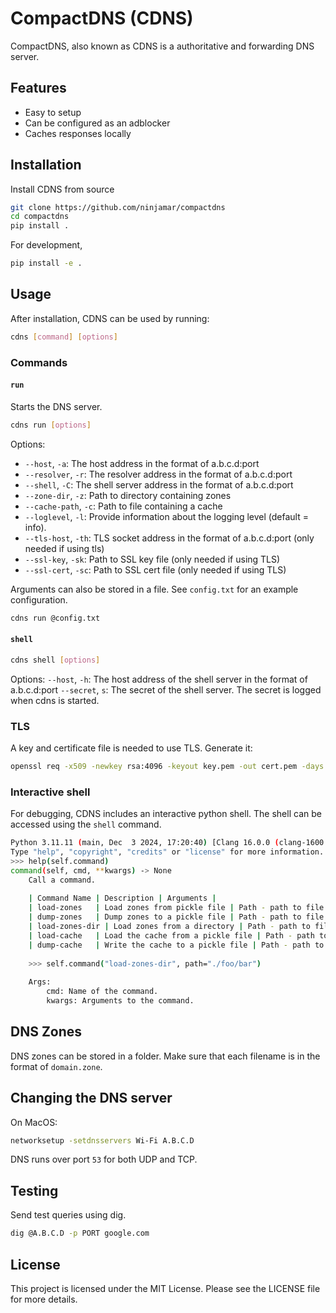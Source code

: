 # CompactDNS (CDNS)
CompactDNS, also known as CDNS is a authoritative and forwarding DNS server.

## Features
- Easy to setup
- Can be configured as an adblocker
- Caches responses locally


## Installation

Install CDNS from source
```bash
git clone https://github.com/ninjamar/compactdns
cd compactdns
pip install .
```
For development,
```bash
pip install -e .
```

## Usage

After installation, CDNS can be used by running:
```bash
cdns [command] [options]
```

### Commands

#### `run`
Starts the DNS server.
```bash
cdns run [options]
```

Options:
  - `--host`, `-a`: The host address in the format of a.b.c.d:port
  - `--resolver`, `-r`: The resolver address in the format of a.b.c.d:port
  - `--shell`, `-C`: The shell server address in the format of a.b.c.d:port
  - `--zone-dir`, `-z`: Path to directory containing zones
  - `--cache-path`, `-c`: Path to file containing a cache
  - `--loglevel`, `-l`: Provide information about the logging level (default = info).
  - `--tls-host`, `-th`: TLS socket address in the format of a.b.c.d:port (only needed if using tls)
  - `--ssl-key`, `-sk`: Path to SSL key file (only needed if using TLS)
  - `--ssl-cert`, `-sc`: Path to SSL cert file (only needed if using TLS)

Arguments can also be stored in a file. See `config.txt` for an example configuration.
```bash
cdns run @config.txt
```


#### `shell`
```bash
cdns shell [options]
```

Options:
  `--host`, `-h`: The host address of the shell server in the format of a.b.c.d:port
  `--secret`, `s`: The secret of the shell server. The secret is logged when cdns is started.

### TLS

A key and certificate file is needed to use TLS.
Generate it:
```bash
openssl req -x509 -newkey rsa:4096 -keyout key.pem -out cert.pem -days 365 -nodes
```

### Interactive shell

For debugging, CDNS includes an interactive python shell. The shell can be accessed using the `shell` command.
```bash
Python 3.11.11 (main, Dec  3 2024, 17:20:40) [Clang 16.0.0 (clang-1600.0.26.4)] on darwin
Type "help", "copyright", "credits" or "license" for more information.
>>> help(self.command)
command(self, cmd, **kwargs) -> None
    Call a command.
    
    | Command Name | Description | Arguments |
    | load-zones   | Load zones from pickle file | Path - path to file |
    | dump-zones   | Dump zones to a pickle file | Path - path to file |
    | load-zones-dir | Load zones from a directory | Path - path to file |
    | load-cache   | Load the cache from a pickle file | Path - path to file |
    | dump-cache   | Write the cache to a pickle file | Path - path to file |
    
    >>> self.command("load-zones-dir", path="./foo/bar")
    
    Args:
        cmd: Name of the command.
        kwargs: Arguments to the command.
```

## DNS Zones

DNS zones can be stored in a folder. Make sure that each filename is in the format of `domain.zone`.

## Changing the DNS server

On MacOS:
```bash
networksetup -setdnsservers Wi-Fi A.B.C.D
```

DNS runs over port `53` for both UDP and TCP.

## Testing

Send test queries using dig.
```bash
dig @A.B.C.D -p PORT google.com
```

## License

This project is licensed under the MIT License. Please see the LICENSE file for more details.